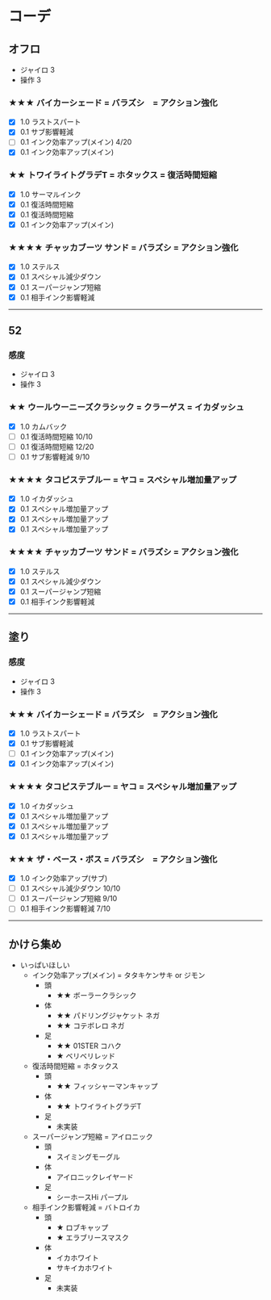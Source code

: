 # コーデ
## オフロ
* ジャイロ 3
* 操作 3
### ★★★ バイカーシェード = バラズシ　= アクション強化	
- [x] 1.0 ラストスパート
- [x] 0.1 サブ影響軽減
- [ ] 0.1 インク効率アップ(メイン) 4/20
- [x] 0.1 インク効率アップ(メイン)
### ★★ トワイライトグラデT = ホタックス = 復活時間短縮
- [x] 1.0 サーマルインク
- [x] 0.1 復活時間短縮
- [x] 0.1 復活時間短縮
- [x] 0.1 インク効率アップ(メイン)
### ★★★★ チャッカブーツ サンド = バラズシ = アクション強化	
- [x] 1.0 ステルス
- [x] 0.1 スペシャル減少ダウン
- [x] 0.1 スーパージャンプ短縮
- [x] 0.1 相手インク影響軽減
---
## 52
### 感度
* ジャイロ 3
* 操作 3
### ★★ ウールウーニーズクラシック = クラーゲス = イカダッシュ
- [x] 1.0 カムバック
- [ ] 0.1 復活時間短縮 10/10
- [ ] 0.1 復活時間短縮 12/20
- [ ] 0.1 サブ影響軽減 9/10
### ★★★★ タコピステブルー = ヤコ = スペシャル増加量アップ
- [X] 1.0 イカダッシュ
- [x] 0.1 スペシャル増加量アップ
- [x] 0.1 スペシャル増加量アップ
- [x] 0.1 スペシャル増加量アップ
### ★★★★ チャッカブーツ サンド = バラズシ = アクション強化	
- [x] 1.0 ステルス
- [x] 0.1 スペシャル減少ダウン
- [x] 0.1 スーパージャンプ短縮
- [x] 0.1 相手インク影響軽減
---
## 塗り
### 感度
* ジャイロ 3
* 操作 3
### ★★★ バイカーシェード = バラズシ　= アクション強化	
- [x] 1.0 ラストスパート
- [x] 0.1 サブ影響軽減
- [ ] 0.1 インク効率アップ(メイン)
- [x] 0.1 インク効率アップ(メイン)
### ★★★★ タコピステブルー = ヤコ = スペシャル増加量アップ
- [X] 1.0 イカダッシュ
- [x] 0.1 スペシャル増加量アップ
- [x] 0.1 スペシャル増加量アップ
- [x] 0.1 スペシャル増加量アップ
### ★★★ ザ・ベース・ボス = バラズシ　= アクション強化	
- [x] 1.0 インク効率アップ(サブ)
- [ ] 0.1 スペシャル減少ダウン 10/10
- [ ] 0.1 スーパージャンプ短縮 9/10
- [ ] 0.1 相手インク影響軽減 7/10
---
## かけら集め
- いっぱいほしい
  - インク効率アップ(メイン) = タタキケンサキ or ジモン
    - 頭
      - ★★ ボーラークラシック
    - 体
      - ★★ パドリングジャケット ネガ
      - ★★ コテボレロ ネガ
    - 足
      - ★★ 01STER コハク
      - ★ ベリベリレッド
  - 復活時間短縮 = ホタックス
    - 頭
      - ★★ フィッシャーマンキャップ
    - 体
      - ★★ トワイライトグラデT
    - 足
      - 未実装
  - スーパージャンプ短縮 = アイロニック
    - 頭
      - スイミングモーグル
    - 体
      - アイロニックレイヤード
    - 足
      - シーホースHi パープル
  - 相手インク影響軽減 = バトロイカ
    - 頭
      - ★ ロブキャップ
      - ★ エラブリースマスク
    - 体
      - イカホワイト
      - サキイカホワイト
    - 足
      - 未実装

